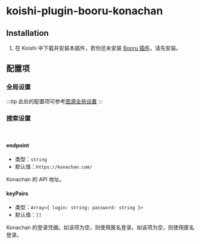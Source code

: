 # koishi-plugin-booru-konachan

## Installation

1. 在 Koishi 中下载并安装本插件，若你还未安装 [Booru 插件](../index.md)，请先安装。

## 配置项

### 全局设置

:::tip
此处的配置项可参考[图源全局设置](../config#图源全局设置)
:::

### 搜索设置

<br>

#### endpoint

- 类型：`string`
- 默认值：`https://konachan.com/`

Konachan 的 API 地址。

#### keyPairs

- 类型：`Array<{ login: string; password: string }>`
- 默认值：`[]`

Konachan 的登录凭据。如该项为空，则使用匿名登录。如该项为空，则使用匿名登录。
